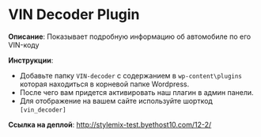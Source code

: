 # VIN Decoder Plugin

**Описание**: Показывает подробную информацию об автомобиле по его VIN-коду

**Инструкции**: 
* Добавьте папку `VIN-decoder` с содержанием в `wp-content\plugins` которая находиться в корневой папке Wordpress.
* После чего вам придется активировать наш плагин в админ панели.
* Для отображение на вашем сайте используйте шорткод `[vin_decoder]`
 
**Ссылка на деплой**: http://stylemix-test.byethost10.com/12-2/
